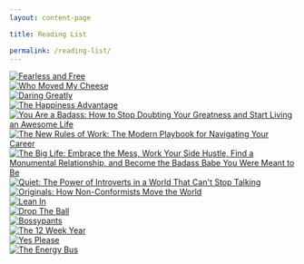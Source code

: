 ```yaml
---
layout: content-page

title: Reading List

permalink: /reading-list/
---
```


<section id="amReadingPage">
    <div class="bookRow">
      <div class="bookTile">
        <a href="http://amzn.to/2zZoAZg" target="_blank">
          <img src="/assets/images/other/amReading/fearlessAndFree.jpg" alt="Fearless and Free">
        </a>
      </div>
      <div class="bookTile">
        <a href="http://amzn.to/2y3UHGa" target="_blank">
          <img src="/assets/images/other/amReading/whoMovedMyCheese.jpg" alt="Who Moved My Cheese">
        </a>
      </div>
      <div class="bookTile">
        <a href="http://amzn.to/2y3JN2X" target="_blank">
          <img src="/assets/images/other/amReading/daringGreatly.jpg" alt="Daring Greatly">
        </a>
      </div>
      <div class="bookTile">
        <a href="http://amzn.to/2gmphGk" target="_blank">
          <img src="/assets/images/other/amReading/theHappinessAdvantage.jpg" alt="The Happiness Advantage">
        </a>
      </div>
      <div class="bookTile">
        <a href="http://amzn.to/2t2eDpL" target="_blank">
          <img src="/assets/images/other/amReading/youAreABadass.jpg" alt="You Are a Badass: How to Stop Doubting Your Greatness and Start Living an Awesome Life">
        </a>
      </div>
      <div class="bookTile">
        <a href="http://amzn.to/2tVbjjk" target="_blank">
          <img src="/assets/images/other/amReading/theNewRulesOfWork.jpg" alt="The New Rules of Work: The Modern Playbook for Navigating Your Career">
        </a>
      </div>
      <div class="bookTile">
        <a href="http://amzn.to/2ulbjdu" target="_blank">
          <img src="/assets/images/other/amReading/theBigLife.jpg" alt="The Big Life: Embrace the Mess, Work Your Side Hustle, Find a Monumental Relationship, and Become the Badass Babe You Were Meant to Be">
        </a>
      </div>
      <div class="bookTile">
        <a href="http://amzn.to/2tr1hTm" target="_blank">
          <img src="/assets/images/other/amReading/quiet.jpg" alt="Quiet: The Power of Introverts in a World That Can't Stop Talking">
        </a>
      </div>
      <div class="bookTile">
        <a href="http://amzn.to/2ulx6BJ" target="_blank">
          <img src="/assets/images/other/amReading/nonconformistsMoveTheWorld.jpg" alt="Originals: How Non-Conformists Move the World">
        </a>
      </div>
      <div class="bookTile">
        <a href="http://amzn.to/2hRFUKJ" target="_blank">
          <img src="/assets/images/other/amReading/leanIn.jpg" alt="Lean In">
        </a>
      </div>
      <div class="bookTile">
        <a href="http://amzn.to/2hQUPob" target="_blank">
          <img src="/assets/images/other/amReading/dropTheBall.jpg" alt="Drop The Ball">
        </a>
      </div>
      <div class="bookTile">
        <a href="http://amzn.to/2fy3kDP" target="_blank">
          <img src="/assets/images/other/amReading/bossypants.jpg" alt="Bossypants">
        </a>
      </div>
      <div class="bookTile">
        <a href="http://amzn.to/2fy8QXe" target="_blank">
          <img src="/assets/images/other/amReading/the12WeekYear.jpg" alt="The 12 Week Year">
        </a>
      </div>
      <div class="bookTile">
        <a href="http://amzn.to/2vM5sOY" target="_blank">
          <img src="/assets/images/other/amReading/yesPlease.jpg" alt="Yes Please">
        </a>
      </div>
      <div class="bookTile">
        <a href="http://amzn.to/2uvqi5a" target="_blank">
          <img src="/assets/images/other/amReading/theEnergyBus.jpg" alt="The Energy Bus">
        </a>
      </div>
    </div>
</section>